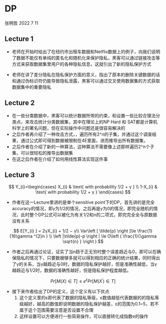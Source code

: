 # DP

张明哲 2022 7 11

## Lecture 1

- 老师在开始时给出了在纽约市出租车数据和Netflix数据上的例子，向我们说明了数据不能仅有单纯的匿名化和随机化来保护隐私，黑客可以通过链接攻击等方式来获取数据集里用户的各种隐私信息，这就引出了新的隐私保护方式

- 老师在讲了差分隐私在隐私保护方面的意义，指出了原本的删除关键数据的话和通过伪标识符仍能导致隐私泄露，黑客可以通过交叉使用数据集的方式获取数据集中的重要隐私

## Lecture 2

- 在一些分类数据中，黑客可以统计数据所带的约束，和设置一些比较合理法分类点，来攻击统计分类数据集，其中在理论上的NP Hard 和 SAT都是计算机科学上的著名问题，但在实际操作中问题还是很容易解决的
- 之后作者再介绍了一种攻击方式，，遍历所有2^n的子集，并通过这个调查结果，通过公式即可得到数据被限制在4E里面，进而推导出所有数据集，
- 之后作者在介绍了新的一种算法，这种算法不需要像上述那样遍历2^n个子集，可以很轻松的推导出数据集
- 在这之后作者在介绍了如何用线性算法实现这件事

## Lecture 3

$$
Y_{i}=\begin{cases}
  X_{i} & \text{ with probability 1/2 + γ } \\
  1-X_{i} & \text{ with probability 1/2 + γ }
\end{cases}  
$$

- 作者在这一Lecture里讲的是单个sensitive point下的DP，首先讲的是完全accuracy的情况，即*γ*为1/2的情况，之后再是*γ*为0的情况，即完全随机的情况，此时整个DP公式可以被化为有关1/2和n的二项式，即完完全全与原数据没有关系

$$
E[Y_{i}
] = 2γX_{i} + 1/2 − γ\\
Var\left [ \tilde{p}  \right ]\le \frac{1}{16\gamma ^{2}n }  \\
\left |\tilde{p}-p   \right | \le O\left ( \frac{1}{\gamma \sqrt{n} }  \right )
$$

- 作者之后再通过论证，证实了当n趋于正无穷时整个误差趋近与0，即可以在确保隐私的情况下，只要数据够多就可以得到相应的正确的统计结果，同时得出了γ的关系，当γ越趋近与0时，数据的隐私保护越好，但是准确性越低，当γ越趋近与1/2时，数据的准确性越好，但是隐私保护程度越低。

$$
Pr\left [ M\left ( X \right )\in T  \right ] \le e^{\epsilon }Pr\left [ M \left (X^{'}\right )\in T\right ]
$$

- 接下来作者给出了DP的定义，这个定义有以下优点
  1. 这个定义里的ε即代表了数据的隐私等级，ε数值越低代表数据的的隐私等级越好，越高的数值即说明数据的隐私保护越差，ε的范围为0.1~5，若不属于这个范围需要注意是否设置不合理
  2. 这样设置可以方便进行一些简易操作，可以直接转化成指数e的操作

